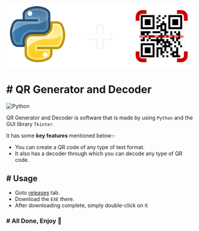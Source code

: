 ![Python-Logo](https://github.com/Ammad-Younas/QR_Generator/blob/main/python-logo.png)

# # QR Generator and Decoder
![Python](https://img.shields.io/badge/python-3670A0?style=for-the-badge&logo=python&logoColor=ffdd54)    

QR Generator and Decoder is software that is made by using  `Python`  and the GUI library  `Tkinter`.

It has some <strong> key features </strong> mentioned below:-

- You can create a QR code of any type of text format.
- It also has a decoder through which you can decode any type of QR code.

## # Usage

- Goto [releases](https://github.com/Ammad-Younas/QR_Generator/releases/tag/QR_Generator_and_Decoder) tab.
- Download the `EXE` there.
- After downloading complete, simply double-click on it

### # All Done, Enjoy 👋
